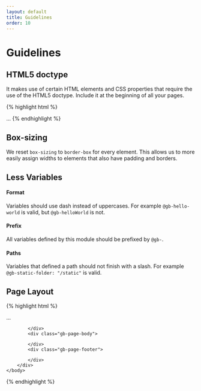 ```yaml
---
layout: default
title: Guidelines
order: 10
---
```


# Guidelines

## HTML5 doctype

It makes use of certain HTML elements and CSS properties that require the use of the HTML5 doctype. Include it at the beginning of all your pages.

{% highlight html %}
<!DOCTYPE html>
<html lang="en">
  ...
</html>
{% endhighlight %}

## Box-sizing

We reset `box-sizing` to `border-box` for every element. This allows us to more easily assign widths to elements that also have padding and borders.

## Less Variables

#### Format

Variables should use dash instead of uppercases. For example `@gb-hello-world` is valid, but `@gb-helloWorld` is not.

#### Prefix

All variables defined by this module should be prefixed by `@gb-`.

#### Paths

Variables that defined a path should not finish with a slash. For example `@gb-static-folder: "/static"` is valid.

## Page Layout

{% highlight html %}
<!DOCTYPE html>
<html lang="en">
    ...
    <body>
        <div class="gb-page-wrapper">
            <div class="gb-page-header">

            </div>
            <div class="gb-page-body">

            </div>
            <div class="gb-page-footer">

            </div>
        </div>
    </body>
</html>
{% endhighlight %}
